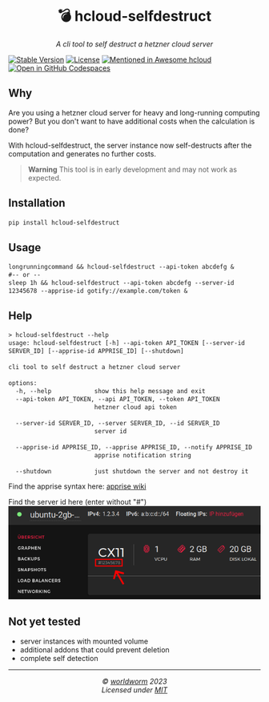 <h1 align="center">💣 hcloud-selfdestruct</h1>
<p align="center">
  <i>A cli tool to self destruct a hetzner cloud server</i>
</p>

[![Stable Version](https://img.shields.io/pypi/v/hcloud-selfdestruct?color=blue)](https://pypi.org/project/hcloud-selfdestruct/)
[![License](https://img.shields.io/badge/license-MIT-green?logo=opensourceinitiative&logoColor=fff)](https://github.com/worldworm/hcloud-selfdestruct/blob/main/LICENSE)
[![Mentioned in Awesome hcloud](https://camo.githubusercontent.com/e5d3197f63169393ee5695f496402136b412d5e3b1d77dc5aa80805fdd5e7edb/68747470733a2f2f617765736f6d652e72652f6d656e74696f6e65642d62616467652e737667)](https://github.com/hetznercloud/awesome-hcloud)
[![Open in GitHub Codespaces](https://img.shields.io/badge/Open%20in%20GitHub%20Codespaces-black?logo=github)](https://github.com/codespaces/new?hide_repo_select=true&ref=main&repo=565239435&machine=basicLinux32gb&devcontainer_path=.devcontainer%2Fdevcontainer.json&location=WestEurope)


## Why

Are you using a hetzner cloud server for heavy and long-running computing power? But you don't want to have additional costs when the calculation is done?

With hcloud-selfdestruct, the server instance now self-destructs after the computation and generates no further costs.

> **Warning**
> This tool is in early development and may not work as expected.


## Installation
```bash
pip install hcloud-selfdestruct
```
## Usage
```
longrunningcommand && hcloud-selfdestruct --api-token abcdefg &
#-- or --
sleep 1h && hcloud-selfdestruct --api-token abcdefg --server-id 12345678 --apprise-id gotify://example.com/token &
```

## Help
```
> hcloud-selfdestruct --help
usage: hcloud-selfdestruct [-h] --api-token API_TOKEN [--server-id SERVER_ID] [--apprise-id APPRISE_ID] [--shutdown]

cli tool to self destruct a hetzner cloud server

options:
  -h, --help            show this help message and exit
  --api-token API_TOKEN, --api API_TOKEN, --token API_TOKEN
                        hetzner cloud api token

  --server-id SERVER_ID, --server SERVER_ID, --id SERVER_ID
                        server id

  --apprise-id APPRISE_ID, --apprise APPRISE_ID, --notify APPRISE_ID
                        apprise notification string

  --shutdown            just shutdown the server and not destroy it
```

Find the apprise syntax here: [apprise wiki](https://github.com/caronc/apprise/wiki#notification-services)

Find the server id here (enter without "#")
![How to find the server id](./.media/howToFindServerId.png "How to find the server id")

## Not yet tested
- server instances with mounted volume
- additional addons that could prevent deletion
- complete self detection
---
<p align="center">
  <i>© <a href="https://github.com/worldworm">worldworm</a> 2023</i><br>
  <i>Licensed under <a href="https://github.com/worldworm/hcloud-selfdestruct/blob/main/LICENSE">MIT</a></i><br>
</p>
